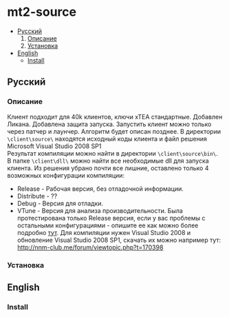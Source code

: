 # mt2-source
* [Русский](https://github.com/drunkwolfs/mt2-source#Русский)<br />
  1. [Описание](https://github.com/drunkwolfs/mt2-source#Описание)<br />
  2. [Установка](https://github.com/drunkwolfs/mt2-source#Установка)<br />
* [English](https://github.com/drunkwolfs/mt2-source#English)<br />
  * [Install](https://github.com/drunkwolfs/mt2-source#Install)
## Русский
### Описание
Клиент подходит для 40k клиентов, ключи xTEA стандартные.
Добавлен Ликана.
Добавлена защита запуска. Запустить клиент можно только через патчер и лаунчер. Алгоритм будет описан позднее.
В директории `\client\source\` находятся исходный коды клиента и файл решения Microsoft Visual Studio 2008 SP1<br />
Результат компиляции можно найти в директории `\client\source\bin\`.<br />
В папке `\client\dll\` можно найти все необходимые dll для запуска клиента.
Из решения убрано почти все лишние, оставлено только 4 возможных конфигурации компиляции:
* Release - Рабочая версия, без отладочной информации.
* Distribute - ??
* Debug - Версия для отладки.
* VTune - Версия для анализа производительности.
Была протестирована только Release версия, если у вас проблемы с остальными конфигурациями - опишите ее как можно более подробно [тут](https://github.com/drunkwolfs/mt2-source/issues).
Для компиляции нужен Visual Studio 2008 и обновление Visual Studio 2008 SP1, скачать их можно например тут: http://nnm-club.me/forum/viewtopic.php?t=170398 
### Установка

## English
### Install